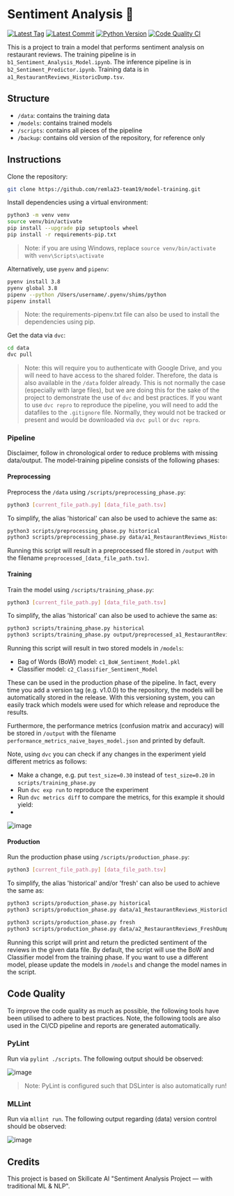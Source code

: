 # Sentiment Analysis 🎲

[![Latest Tag](https://img.shields.io/github/tag/remla23-team19/model-training.svg)](https://github.com/remla23-team19/model-training/tags) [![Latest Commit](https://img.shields.io/github/last-commit/remla23-team19/model-training.svg)](https://github.com/remla23-team19/model-training/commits/main) [![Python Version](https://img.shields.io/badge/python-3.8-yellow.svg)](https://www.python.org/downloads/release/python-380/) [![Code Quality CI](https://github.com/remla23-team19/model-training/actions/workflows/ci.yaml/badge.svg)](https://github.com/remla23-team19/model-training/actions/workflows/ci.yaml)

This is a project to train a model that performs sentiment analysis on restaurant reviews.
The training pipeline is in `b1_Sentiment_Analysis_Model.ipynb`.
The inference pipeline is in `b2_Sentiment_Predictor.ipynb`.
Training data is in `a1_RestaurantReviews_HistoricDump.tsv`.

## Structure

- `/data`: contains the training data
- `/models`: contains trained models
- `/scripts`: contains all pieces of the pipeline
- `/backup`: contains old version of the repository, for reference only

## Instructions

Clone the repository:

```sh
git clone https://github.com/remla23-team19/model-training.git
```

Install dependencies using a virtual environment:

```sh
python3 -m venv venv
source venv/bin/activate
pip install --upgrade pip setuptools wheel
pip install -r requirements-pip.txt
```

> Note: if you are using Windows, replace `source venv/bin/activate` with `venv\Scripts\activate`

Alternatively, use `pyenv` and `pipenv`:

```sh
pyenv install 3.8
pyenv global 3.8
pipenv --python /Users/username/.pyenv/shims/python
pipenv install
```

> Note: the requirements-pipenv.txt file can also be used to install the dependencies using pip.

Get the data via `dvc`:

```sh
cd data
dvc pull
```

> Note: this will require you to authenticate with Google Drive, and you will need to have access to the shared folder. Therefore, the data is also available in the `/data` folder already. This is not normally the case (especially with large files), but we are doing this for the sake of the project to demonstrate the use of `dvc` and best practices. If you want to use `dvc repro` to reproduce the pipeline, you will need to add the datafiles to the `.gitignore` file. Normally, they would not be tracked or present and would be downloaded via `dvc pull` or `dvc repro`.


### Pipeline
Disclaimer, follow in chronological order to reduce problems with missing data/output.
The model-training pipeline consists of the following phases:

#### Preprocessing
Preprocess the `/data` using `/scripts/preprocessing_phase.py`:
```sh
python3 [current_file_path.py] [data_file_path.tsv]
```

To simplify, the alias 'historical' can also be used to achieve the same as:
```sh
python3 scripts/preprocessing_phase.py historical
python3 scripts/preprocessing_phase.py data/a1_RestaurantReviews_HistoricDump.tsv 
```

Running this script will result in a preprocessed file stored in `/output` with the filename `preprocessed_[data_file_path.tsv]`.

#### Training
Train the model using `/scripts/training_phase.py`:
```sh
python3 [current_file_path.py] [data_file_path.tsv]
```

To simplify, the alias 'historical' can also be used to achieve the same as:
```sh
python3 scripts/training_phase.py historical
python3 scripts/training_phase.py output/preprocessed_a1_RestaurantReviews_HistoricDump.tsv
```

Running this script will result in two stored models in `/models`:
* Bag of Words (BoW) model: `c1_BoW_Sentiment_Model.pkl`
* Classifier model: `c2_Classifier_Sentiment_Model`

These can be used in the production phase of the pipeline. In fact, every time you add a version tag (e.g. v1.0.0) to the repository, the models will be automatically stored in the release. With this versioning system, you can easily track which models were used for which release and reproduce the results.

Furthermore, the performance metrics (confusion matrix and accuracy) will be stored in `/output` with the filename `performance_metrics_naive_bayes_model.json` and printed by default.

Note, using `dvc` you can check if any changes in the experiment yield different metrics as follows:
* Make a change, e.g. put `test_size=0.30` instead of `test_size=0.20` in `scripts/training_phase.py`
* Run `dvc exp run` to reproduce the experiment
* Run `dvc metrics diff` to compare the metrics, for this example it should yield:
* 
![image](https://github.com/remla23-team19/model-training/assets/56686692/6f0ca7f6-fa97-4fc9-80f2-b5fb3024e7e2)


#### Production
Run the production phase using `/scripts/production_phase.py`:
```sh
python3 [current_file_path.py] [data_file_path.tsv]
```

To simplify, the alias 'historical' and/or 'fresh' can also be used to achieve the same as:
```sh
python3 scripts/production_phase.py historical
python3 scripts/production_phase.py data/a1_RestaurantReviews_HistoricDump.tsv

python3 scripts/production_phase.py fresh
python3 scripts/production_phase.py data/a2_RestaurantReviews_FreshDump.tsv
```

Running this script will print and return the predicted sentiment of the reviews in the given data file. By default, the script will use the BoW and Classifier model from the training phase. If you want to use a different model, please update the models in `/models` and change the model names in the script.

## Code Quality
To improve the code quality as much as possible, the following tools have been utilised to adhere to best practices. Note, the following tools are also used in the CI/CD pipeline and reports are generated automatically.

### PyLint
Run via `pylint ./scripts`. The following output should be observed:

![image](https://github.com/remla23-team19/model-training/assets/56686692/da07a177-f39f-4a94-beef-dfffe6414bf1)

> Note: PyLint is configured such that DSLinter is also automatically run!

### MLLint
Run via `mllint run`. The following output regarding (data) version control should be observed:

![image](https://github.com/remla23-team19/model-training/assets/56686692/9f847ba0-99ff-4660-9b6b-f9cb883f2559)


## Credits

This project is based on Skillcate AI "Sentiment Analysis Project — with traditional ML & NLP".

